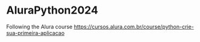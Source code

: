 # AluraPython2024
Following the Alura course https://cursos.alura.com.br/course/python-crie-sua-primeira-aplicacao
